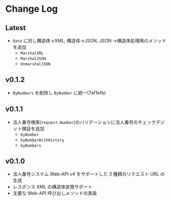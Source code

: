 # Change Log

## Latest

* `Date` に対し構造体→XML, 構造体→JSON, JSON →構造体処理用のメソッドを追加
    * `MarshalXML`
    * `MarshalJSON`
    * `UnmarshalJSON`

## v0.1.2

* `ByNumbers` を削除し `ByNumber` に統一(7af1efb)

## v0.1.1

* 法人番号検索(`request.Number`)のバリデーションに法人番号のチェックデジット検証を追加
    * `byNumber`
    * `byNumberWithHistory`
    * `byNumbers`


## v0.1.0

* 法人番号システム Web-API v4 をサポートした 3 種類のリクエスト URL の生成
* レスポンス XML の構造体変換サポート
* 主要な Web-API 呼び出しメソッドの実装
